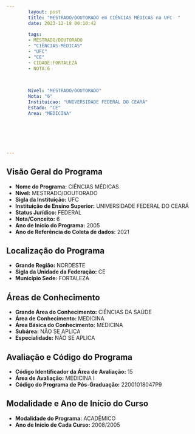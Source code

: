 ```yaml
---
        layout: post
        title: "MESTRADO/DOUTORADO em CIÊNCIAS MÉDICAS na UFC  "
        date: 2023-12-18 00:10:42
     
        tags:
        - MESTRADO/DOUTORADO
        - "CIÊNCIAS-MÉDICAS"
        - "UFC"
        - "CE"
        - CIDADE:FORTALEZA
        - NOTA:6
        
       

        Nivel: "MESTRADO/DOUTORADO"
        Nota: "6"
        Instituicao: "UNIVERSIDADE FEDERAL DO CEARÁ"
        Estado: "CE"
        Area: "MEDICINA"
        
        
        
        
        
        
---
```

## Visão Geral do Programa
- **Nome do Programa:** CIÊNCIAS MÉDICAS
- **Nível:** MESTRADO/DOUTORADO
- **Sigla da Instituição:** UFC
- **Instituição de Ensino Superior:** UNIVERSIDADE FEDERAL DO CEARÁ
- **Status Jurídico:** FEDERAL
- **Nota/Conceito:** 6
- **Ano de Início do Programa:** 2005
- **Ano de Referência do Coleta de dados:** 2021

## Localização do Programa
- **Grande Região:** NORDESTE
- **Sigla da Unidade da Federação:** CE
- **Município Sede:** FORTALEZA

## Áreas de Conhecimento
- **Grande Área do Conhecimento:** CIÊNCIAS DA SAÚDE
- **Área de Conhecimento:** MEDICINA
- **Área Básica do Conhecimento:** MEDICINA
- **Subárea:** NÃO SE APLICA
- **Especialidade:** NÃO SE APLICA

## Avaliação e Código do Programa
- **Código Identificador da Área de Avaliação:** 15
- **Área de Avaliação:** MEDICINA I
- **Código do Programa de Pós-Graduação:** 22001018047P9


## Modalidade e Ano de Início do Curso
- **Modalidade do Programa:** ACADÊMICO
- **Ano de Início de Cada Curso:** 2008/2005
